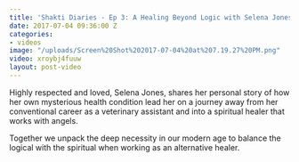 ```yaml
---
title: 'Shakti Diaries - Ep 3: A Healing Beyond Logic with Selena Jones'
date: 2017-07-04 09:36:00 Z
categories:
- videos
image: "/uploads/Screen%20Shot%202017-07-04%20at%207.19.27%20PM.png"
video: xroybj4fuuw
layout: post-video
---
```


Highly respected and loved, Selena Jones, shares her personal story of how her own mysterious health condition lead her on a journey away from her conventional career as a veterinary assistant and into a spiritual healer that works with angels.

Together we unpack the deep necessity in our modern age to balance the logical with the spiritual when working as an alternative healer.
